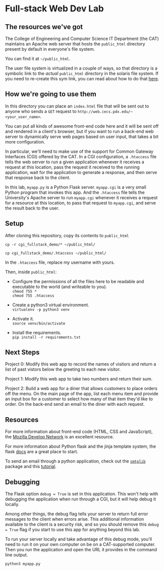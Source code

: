 # Full-stack Web Dev Lab

## The resources we've got
The College of Engineering and Computer Science IT Department (the CAT) maintains an Apache web server that hosts the `public_html` directory present by default in everyone's file system.  

You can find it at `~/public_html`.  

The user file system is virtualized in a couple of ways, so that directory is a symbolic link to the *actual* `public_html` directory in the solaris file system. If you need to re-create this sym link, you can read about how to do that [here](https://cat.pdx.edu/services/web/account-websites/).

## How we're going to use them

In this directory you can place an `index.html` file that will be sent out to anyone who sends a `GET` request to `http://web.cecs.pdx.edu/~<your_user_name>`.

You can put all kinds of awesome front-end code here and it will be sent off and rendered in a client's browser, but if you want to run a back-end web server to dynamically serve web pages based on user input, that takes a bit more configuration.

In particular, we'll need to make use of the support for Common Gateway Interfaces (CGI) offered by the CAT. In a CGI configuration, a `.htaccess` file tells the web server to run a given application whenever it receives a request at this location, pass the request it received to the running application, wait for the application to generate a response, and then serve that response back to the client.

In this lab, `myapp.py` is a Python Flask server. `myapp.cgi` is a very small Python program that invokes this app. And the `.htaccess` file tells the University's Apache server to run `myapp.cgi` whenever it receives a request for a resource at this location, to pass that request to `myapp.cgi`, and serve the result back to the user.

## Setup

After cloning this repository, copy its contents to `public_html`    

`cp -r cgi_fullstack_demo/* ~/public_html/`

`cp cgi_fullstack_demo/.htaccess ~/public_html/`

In the `.htaccess` file, replace my username with yours.

Then, inside `public_html`:

  * Configure the permissions of all the files here to be readable and executable to the world (and writeable to you).       
    `chmod 755 *`    
    `chmod 755 .htaccess`

  * Create a python3 virtual environment.    
    `virtualenv -p python3 venv`

  * Activate it.    
    `source venv/bin/activate`

  * Install the requirements.    
    `pip install -r requirements.txt`

## Next Steps

Project 0: Modify this web app to record the names of visitors and return a list of past vistors below the greeting to each new visitor.

Project 1: Modify this web app to take two numbers and return their sum.

Project 2: Build a web app for a diner that allows customers to place orders off the menu. On the main page of the app, list each menu item and provide an input box for a customer to select how many of that item they'd like to order. On the back-end send an email to the diner with each request.

## Resources

For more information about front-end code (HTML, CSS and JavaScript), the [Mozilla Develop Network](https://developer.mozilla.org/en-US/docs/Learn) is an excellent resource.  

For more information about Python flask and the jinja template system, the flask [docs](http://flask.pocoo.org/docs/1.0/) are a great place to start.

To send an email through a python application, check out the [`smtplib`](https://docs.python.org/2/library/smtplib.html) package and this [tutorial](http://naelshiab.com/tutorial-send-email-python/).


## Debugging

The Flask option `debug = True` is set in this application. This won't help with debugging the application when run through a CGI, but it will help debug it locally.

Among other things, the debug flag tells your server to return full error messages to the client when errors arise. This additional information available to the client is a security risk, and so you should remove this `debug = True` flag if you start to use this app for anything beyond this lab.

To run your server locally and take advantage of this debug mode, you'll need to run it on your own computer on be on a CAT-supported computer. Then you run the application and open the URL it provides in the command line output.  

`python3 myapp.py`

